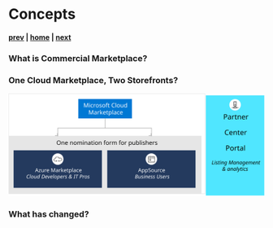 # Concepts
#### [prev](./why.md) | [home](./welcome.md)  | [next](./saastransact.md)

### What is Commercial Marketplace?

### One Cloud Marketplace, Two Storefronts?

![Feedback screenshot](/images/storefront.svg)

### What has changed?

